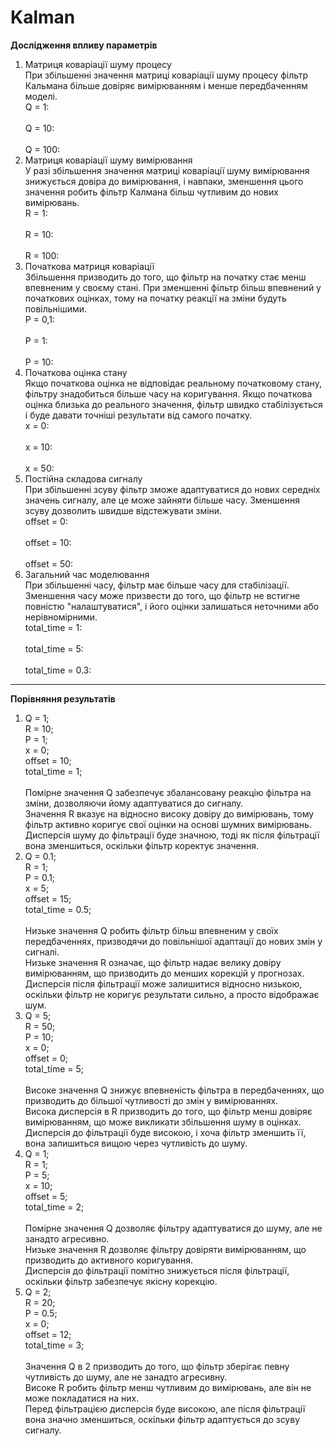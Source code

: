 # Kalman  
**Дослідження впливу параметрів**  
1. Матриця коваріації шуму процесу  
При збільшенні значення матриці коваріації шуму процесу фільтр Кальмана більше довіряє вимірюванням і менше передбаченням моделі.  
Q = 1:  
[]()  
Q = 10:  
[]()  
Q = 100:  
[]()
2. Матриця коваріації шуму вимірювання  
У разі збільшення значення матриці коваріації шуму вимірювання знижується довіра до вимірювання, і навпаки, зменшення цього значення робить фільтр Калмана більш чутливим до нових вимірювань.  
R = 1:  
[]()  
R = 10:  
[]()  
R = 100:  
3. Початкова матриця коваріації  
Збільшення призводить до того, що фільтр на початку стає менш впевненим у своєму стані. При зменшенні фільтр більш впевнений у початкових оцінках, тому на початку реакції на зміни будуть повільнішими.  
P = 0,1:  
[]()  
P = 1:  
[]()  
P = 10:  
[]()  
4. Початкова оцінка стану  
Якщо початкова оцінка не відповідає реальному початковому стану, фільтру знадобиться більше часу на коригування. Якщо початкова оцінка близька до реального значення, фільтр швидко стабілізується і буде давати точніші результати від самого початку.  
x = 0:  
[]()  
x = 10:  
[]()  
x = 50:  
[]()  
5. Постійна складова сигналу  
При збільшенні зсуву фільтр зможе адаптуватися до нових середніх значень сигналу, але це може зайняти більше часу. Зменшення зсуву дозволить швидше відстежувати зміни.  
offset = 0:  
[]()  
offset = 10:  
[]()  
offset = 50:  
[]()  
6. Загальний час моделювання  
При збільшенні часу, фільтр має більше часу для стабілізації. Зменшення часу може призвести до того, що фільтр не встигне повністю "налаштуватися", і його оцінки залишаться неточними або нерівномірними.  
total_time = 1:  
[]()  
total_time = 5:  
[]()  
total_time = 0.3:  
[]()  
---  
**Порівняння результатів**  
1. Q = 1;  
   R = 10;  
   P = 1;  
   x = 0;  
   offset = 10;  
   total_time = 1;  
[]()  
Помірне значення Q забезпечує збалансовану реакцію фільтра на зміни, дозволяючи йому адаптуватися до сигналу.  
Значення R вказує на відносно високу довіру до вимірювань, тому фільтр активно коригує свої оцінки на основі шумних вимірювань.  
Дисперсія шуму до фільтрації буде значною, тоді як після фільтрації вона зменшиться, оскільки фільтр коректує значення.  
2. Q = 0.1;  
   R = 1;  
   P = 0.1;  
   x = 5;  
   offset = 15;  
   total_time = 0.5;  
[]()  
Низьке значення Q робить фільтр більш впевненим у своїх передбаченнях, призводячи до повільнішої адаптації до нових змін у сигналі.  
Низьке значення R означає, що фільтр надає велику довіру вимірюванням, що призводить до менших корекцій у прогнозах.  
Дисперсія після фільтрації може залишитися відносно низькою, оскільки фільтр не коригує результати сильно, а просто відображає шум.  
3. Q = 5;  
   R = 50;  
   P = 10;  
   x = 0;  
   offset = 0;  
   total_time = 5;  
[]()  
Високе значення Q знижує впевненість фільтра в передбаченнях, що призводить до більшої чутливості до змін у вимірюваннях.  
Висока дисперсія в R призводить до того, що фільтр менш довіряє вимірюванням, що може викликати збільшення шуму в оцінках.  
Дисперсія до фільтрації буде високою, і хоча фільтр зменшить її, вона залишиться вищою через чутливість до шуму.  
5. Q = 1;  
   R = 1;  
   P = 5;  
   x = 10;  
   offset = 5;  
   total_time = 2;  
[]()  
Помірне значення Q дозволяє фільтру адаптуватися до шуму, але не занадто агресивно.  
Низьке значення R дозволяє фільтру довіряти вимірюванням, що призводить до активного коригування.  
Дисперсія до фільтрації помітно знижується після фільтрації, оскільки фільтр забезпечує якісну корекцію.  
7. Q = 2;  
   R = 20;  
   P = 0.5;  
   x = 0;  
   offset = 12;  
   total_time = 3;  
[]()  
Значення Q в 2 призводить до того, що фільтр зберігає певну чутливість до шуму, але не занадто агресивну.  
Високе R робить фільтр менш чутливим до вимірювань, але він не може покладатися на них.  
Перед фільтрацією дисперсія буде високою, але після фільтрації вона значно зменшиться, оскільки фільтр адаптується до зсуву сигналу.  
